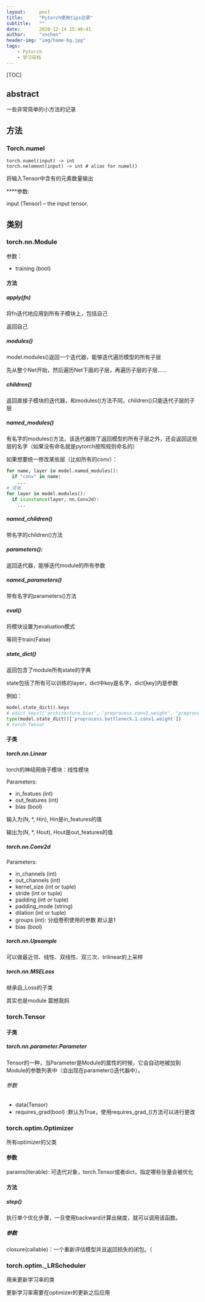 ```yaml
---
layout:     post
title:      "Pytorch使用tips记录"
subtitle:   ""
date:       2020-12-14 15:40:41
author:     "xnchen"
header-img: "img/home-bg.jpg"
tags:
    - Pytorch
	- 学习存档
---
```


[TOC]

## abstract

一些非常简单的小方法的记录

## 方法

### Torch.numel

```
torch.numel(input) -> int
torch.nelement(input) -> int # alias for numel()
```

将输入Tensor中含有的元素数量输出

****参数:

input (Tensor) – the input tensor.

## 类别

### torch.nn.Module

参数： 
- training (bool)

#### 方法

##### apply(fn)

将fn迭代地应用到所有子模块上，包括自己

返回自己

##### modules()

model.modules()返回一个迭代器，能够迭代遍历模型的所有子层

先从整个Net开始，然后遍历Net下面的子层，再遍历子层的子层……

##### children()

返回直接子模块的迭代器，和modules()方法不同，children()只能迭代子层的子层

##### named_modules()

有名字的modules()方法，该迭代器除了返回模型的所有子层之外，还会返回这些层的名字（如果没有命名就是pytorch按照规则命名的）

如果想要统一修改某些层（比如所有的conv）：

```python
for name, layer in model.named_modules():
  if "conv" in name:
    ...
# 或者
for layer in model.modules():
  if isinstance(layer, nn.Conv2d):
    ...
```

##### named_children()

带名字的children()方法

##### parameters():

返回迭代器，能够迭代module的所有参数

##### named_parameters()

带有名字的parameters()方法

##### eval()

将模块设置为evaluation模式

等同于train(False)

##### state_dict()

返回包含了module所有state的字典

state包括了所有可以训练的layer，dict中key是名字，dict[key]内是参数

例如：

```python
model.state_dict().keys 
# odict_keys(['architecture.bias', 'preprocess.conv1.weight', 'preprocess.bn1.weight', 'preporcess.bn1.bias',...])
type(model.state_dict()['proprocess.bottleneck.1.conv1.weight'])
# torch.Tensor
```

#### 子类

##### torch.nn.Linear

torch的神经网络子模块：线性模块

Parameters:
- in_featues (int)
- out_features (int)
- bias (bool)

输入为(N, \*, Hin), Hin是in_features的值

输出为(N, \*, Hout), Hout是out_features的值


##### torch.nn.Conv2d

Parameters:
- in_channels (int)
- out_channels (int)
- kernel_size (int or tuple)
- stride (int or tuple)
- padding (int or tuple)
- padding_mode (string)
- dilation (int or tuple)
- groups (int): 分组卷积使用的参数 默认是1
- bias (bool)

##### torch.nn.Upsample

可以做最近邻、线性、双线性、双三次、trilinear的上采样

##### torch.nn.MSELoss

继承自_Loss的子类

其实也是module 震撼我妈

### torch.Tensor

#### 子类

##### torch.nn.parameter.Parameter

Tensor的一种，当Parameter是Module的属性的时候，它会自动地被加到Module的参数列表中（会出现在parameter()迭代器中）。

###### 参数
- data(Tensor)
- requires_grad(bool) :默认为True，使用requires_grad_()方法可以进行更改

### torch.optim.Optimizer

所有optimizer的父类

#### 参数

params(iterable): 可迭代对象，torch.Tensor或者dict，指定哪些张量会被优化

#### 方法

##### step()

执行单个优化步骤，一旦使用backward计算出梯度，就可以调用该函数。

##### 参数

closure(callable)：一个重新评估模型并且返回损失的闭包。（

### torch.optim._LRScheduler

用来更新学习率的类

更新学习率需要在optimizer的更新之后应用

